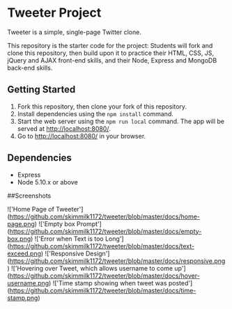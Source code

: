 # Tweeter Project

Tweeter is a simple, single-page Twitter clone.

This repository is the starter code for the project: Students will fork and clone this repository, then build upon it to practice their HTML, CSS, JS, jQuery and AJAX front-end skills, and their Node, Express and MongoDB back-end skills.

## Getting Started

1. Fork this repository, then clone your fork of this repository.
2. Install dependencies using the `npm install` command.
3. Start the web server using the `npm run local` command. The app will be served at <http://localhost:8080/>.
4. Go to <http://localhost:8080/> in your browser.

## Dependencies

- Express
- Node 5.10.x or above

##Screenshots

!['Home Page of Tweeter'] (https://github.com/skimmilk1172/tweeter/blob/master/docs/home-page.png)
!['Empty box Prompt'] (https://github.com/skimmilk1172/tweeter/blob/master/docs/empty-box.png)
!['Error when Text is too Long'] (https://github.com/skimmilk1172/tweeter/blob/master/docs/text-exceed.png)
!['Responsive Design'] (https://github.com/skimmilk1172/tweeter/blob/master/docs/responsive.png)
!['Hovering over Tweet, which allows username to come up'] (https://github.com/skimmilk1172/tweeter/blob/master/docs/hover-username.png)
!['Time stamp showing when tweet was posted'] (https://github.com/skimmilk1172/tweeter/blob/master/docs/time-stamp.png)
